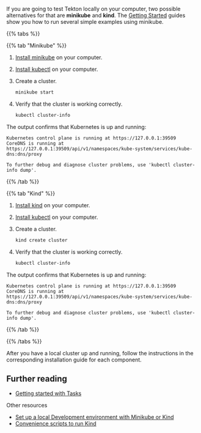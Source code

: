 <!--
---
title: "Local installation"
linkTitle: "Local installation"
weight: 2
description: >
  Install Tekton components on your local computer.
---
-->

If you are going to test Tekton locally on your computer, two possible
alternatives for that are **minikube** and **kind**. The [Getting
Started](/docs/getting-started/) guides show you how to run several simple
examples using minikube.

{{% tabs %}}

{{% tab "Minikube" %}}

1.  [Install minikube][minikube] on your computer.

1.  [Install kubectl][kubectl] on your computer.

1.  Create a cluster.

    ```bash
    minikube start
    ```

1.  Verify that the cluster is working correctly.

    ```bash
    kubectl cluster-info
    ```

The output confirms that Kubernetes is up and running:

```
Kubernetes control plane is running at https://127.0.0.1:39509
CoreDNS is running at
https://127.0.0.1:39509/api/v1/namespaces/kube-system/services/kube-dns:dns/proxy

To further debug and diagnose cluster problems, use 'kubectl cluster-info dump'.
```

[minikube]: https://minikube.sigs.k8s.io/docs/start/
[kubectl]: https://kind.sigs.k8s.io/docs/user/quick-start/#installation

{{% /tab %}}

{{% tab "Kind" %}}

1.  [Install kind][kind] on your
    computer.

1.  [Install kubectl][kubectl]
    on your computer.

1.  Create a cluster.

    ```bash
    kind create cluster
    ```

1.  Verify that the cluster is working correctly.

    ```bash
    kubectl cluster-info
    ```

The output confirms that Kubernetes is up and running:

```
Kubernetes control plane is running at https://127.0.0.1:39509
CoreDNS is running at
https://127.0.0.1:39509/api/v1/namespaces/kube-system/services/kube-dns:dns/proxy

To further debug and diagnose cluster problems, use 'kubectl cluster-info dump'.
```
[kind]: https://kind.sigs.k8s.io/docs/user/quick-start/
[kubectl]: https://kind.sigs.k8s.io/docs/user/quick-start/#installation

{{% /tab %}}

{{% /tabs %}}

After you have a local cluster up and running, follow the instructions in the
corresponding installation guide for each component.

## Further reading

-   [Getting started with Tasks][tasks-intro]

Other resources

-   [Set up a local Development environment with Minikube or Kind][local-setup]
-   [Convenience scripts to run Kind][kind-setup]

[kind-setup]: https://github.com/tektoncd/plumbing/tree/main/hack
[local-setup]: https://github.com/tektoncd/pipeline/blob/main/docs/developers/local-setup.md
[tasks-intro]: /docs/getting-started/tasks/
